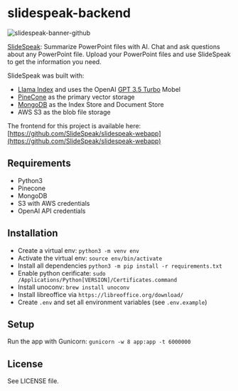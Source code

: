 # slidespeak-backend

![slidespeak-banner-github](https://github.com/SlideSpeak/slidespeak-backend/assets/5519740/6dba254f-abdd-40fd-a647-59ec2b41e0fb)

[SlideSpeak](https://slidespeak.co): Summarize PowerPoint files with AI. Chat and ask questions about any PowerPoint file. Upload your PowerPoint files and use SlideSpeak to get the information you need.

SlideSpeak was built with:

- [Llama Index](https://github.com/jerryjliu/llama_index) and uses the OpenAI [GPT 3.5 Turbo](https://platform.openai.com/docs/models/gpt-3-5) Mobel
- [PineCone](https://www.pinecone.io/) as the primary vector storage
- [MongoDB](https://mongodb.com/) as the Index Store and Document Store
- AWS S3 as the blob file storage

The frontend for this project is available here: [https://github.com/SlideSpeak/slidespeak-webapp](https://github.com/SlideSpeak/slidespeak-webapp)

## Requirements

- Python3
- Pinecone
- MongoDB
- S3 with AWS credentials
- OpenAI API credentials

## Installation

- Create a virtual env: `python3 -m venv env`
- Activate the virtual env: `source env/bin/activate`
- Install all dependencies `python3 -m pip install -r requirements.txt`
- Enable python cerificate: `sudo /Applications/Python[VERSION]/Certificates.command`
- Install unoconv: `brew install unoconv`
- Install libreoffice via `https://libreoffice.org/download/`
- Create `.env` and set all environment variables (see `.env.example`)

## Setup

Run the app with Gunicorn: `gunicorn -w 8 app:app -t 6000000`

## License

See LICENSE file.
